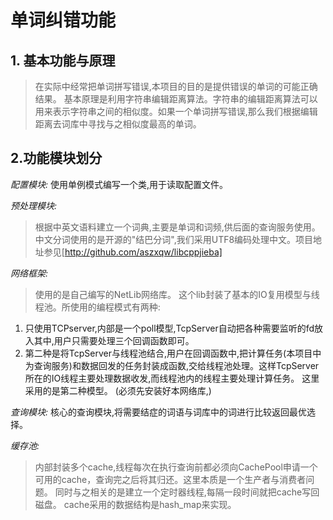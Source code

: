 # 单词纠错功能

## 1. 基本功能与原理
>	在实际中经常把单词拼写错误,本项目的目的是提供错误的单词的可能正确结果。
	基本原理是利用字符串编辑距离算法。字符串的编辑距离算法可以用来表示字符串之间的相似度。如果一个单词拼写错误,那么我们根据编辑距离去词库中寻找与之相似度最高的单词。


## 2.功能模块划分
 *配置模块:*
	使用单例模式编写一个类,用于读取配置文件。

 *预处理模块:*
> 根据中英文语料建立一个词典,主要是单词和词频,供后面的查询服务使用。
  中文分词使用的是开源的"结巴分词",我们采用UTF8编码处理中文。项目地址参见[http://github.com/aszxqw/libcppjieba]

 *网络框架:*
 >  使用的是自己编写的NetLib网络库。
 这个lib封装了基本的IO复用模型与线程池。所使用的编程模式有两种:
 1. 只使用TCPserver,内部是一个poll模型,TcpServer自动把各种需要监听的fd放入其中,用户只需要处理三个回调函数即可。
 2. 第二种是将TcpServer与线程池结合,用户在回调函数中,把计算任务(本项目中为查询服务)和数据回发的任务封装成函数,交给线程池处理。这样TcpServer所在的IO线程主要处理数据收发,而线程池内的线程主要处理计算任务。
 这里采用的是第二种模型。
 (必须先安装好本网络库,)

*查询模块:*
	核心的查询模块,将需要结症的词语与词库中的词进行比较返回最优选择。

*缓存池:*
>	内部封装多个cache,线程每次在执行查询前都必须向CachePool申请一个可用的cache，查询完之后将其归还。这里本质是一个生产者与消费者问题。
	同时与之相关的是建立一个定时器线程,每隔一段时间就把cache写回磁盘。
	cache采用的数据结构是hash_map来实现。





